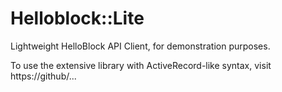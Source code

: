 # Helloblock::Lite

Lightweight HelloBlock API Client, for demonstration purposes.

To use the extensive library with ActiveRecord-like syntax, visit https://github/...
